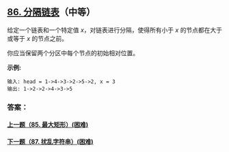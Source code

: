 ## [86. 分隔链表](https://leetcode-cn.com/problems/partition-list/)（中等）

给定一个链表和一个特定值 *x*，对链表进行分隔，使得所有小于 *x* 的节点都在大于或等于 *x* 的节点之前。

你应当保留两个分区中每个节点的初始相对位置。

**示例:**

```
输入: head = 1->4->3->2->5->2, x = 3
输出: 1->2->2->4->3->5
```



### 答案：



#### [上一题（85. 最大矩形）(困难)](https://github.com/sdwwld/leetCode/blob/master/src/main/java/com/wld/java/leetcode/leetCode0085.md)

#### [下一题（87. 扰乱字符串）(困难)](https://github.com/sdwwld/leetCode/blob/master/src/main/java/com/wld/java/leetcode/leetCode0087.md)